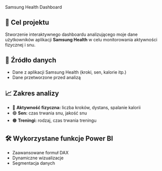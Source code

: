 Samsung Health Dashboard

## 🎯 Cel projektu
Stworzenie interaktywnego dashboardu analizującego moje dane użytkowników aplikacji **Samsung Health** w celu monitorowania aktywności fizycznej i snu.

## 📂 Źródło danych
- Dane z aplikacji Samsung Health (kroki, sen, kalorie itp.)
- Dane przetworzone przed analizą

## 📈 Zakres analizy
- 🔵 **Aktywność fizyczna:** liczba kroków, dystans, spalanie kalorii  
- 🟢 **Sen:** czas trwania snu, jakość snu   
- 🟠 **Treningi:** rodzaj, czas trwania treningu

## 🛠️ Wykorzystane funkcje Power BI
- Zaawansowane formuł DAX
- Dynamiczne wizualizacje 
- Segmentacja danych


